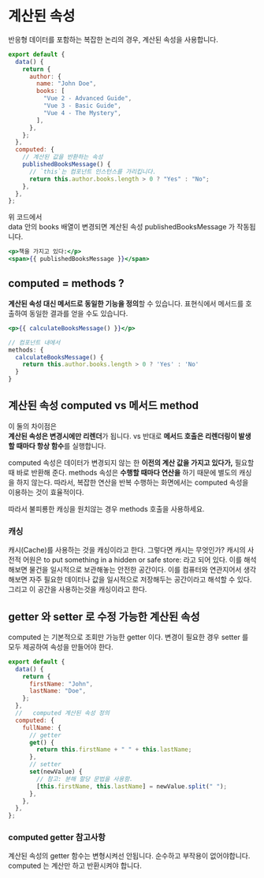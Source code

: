 # 계산된 속성

반응형 데이터를 포함하는 복잡한 논리의 경우, 계산된 속성을 사용합니다.

```jsx
export default {
  data() {
    return {
      author: {
        name: "John Doe",
        books: [
          "Vue 2 - Advanced Guide",
          "Vue 3 - Basic Guide",
          "Vue 4 - The Mystery",
        ],
      },
    };
  },
  computed: {
    // 계산된 값을 반환하는 속성
    publishedBooksMessage() {
      // `this`는 컴포넌트 인스턴스를 가리킵니다.
      return this.author.books.length > 0 ? "Yes" : "No";
    },
  },
};
```

위 코드에서  
data 안의 books 배열이 변경되면 계산된 속성 publishedBooksMessage 가 작동됩니다.

```jsx
<p>책을 가지고 있다:</p>
<span>{{ publishedBooksMessage }}</span>
```

## computed = methods ?

**계산된 속성 대신 메서드로 동일한 기능을 정의**할 수 있습니다.
표현식에서 메서드를 호출하여 동일한 결과를 얻을 수도 있습니다.

```jsx
<p>{{ calculateBooksMessage() }}</p>
```

```jsx
// 컴포넌트 내에서
methods: {
  calculateBooksMessage() {
    return this.author.books.length > 0 ? 'Yes' : 'No'
  }
}
```

## 계산된 속성 computed vs 메서드 method

이 둘의 차이점은 <br>
**계산된 속성은 변경시에만 리렌더**가 됩니다. vs
반대로 **메서드 호출은 리렌더링이 발생할 때마다 항상 함수**를 실행합니다.

computed 속성은 데이터가 변경되지 않는 한 **이전의 계산 값을 가지고 있다가,** 필요할 때 바로 반환해 준다.
methods 속성은 **수행할 때마다 연산을** 하기 때문에 별도의 캐싱을 하지 않는다.
따라서, 복잡한 연산을 반복 수행하는 화면에서는 computed 속성을 이용하는 것이 효율적이다.

따라서 불피룡한 캐싱을 원치않는 경우 methods 호출을 사용하세요.

### 캐싱

캐시(Cache)를 사용하는 것을 캐싱이라고 한다.
그렇다면 캐시는 무엇인가?
캐시의 사전적 어원은 to put something in a hidden or safe store: 라고 되어 있다.
이를 해석해보면 물건을 일시적으로 보관해놓는 안전한 공간이다.
이를 컴퓨터와 연관지어서 생각해보면 자주 필요한 데이터나 값을 일시적으로 저장해두는 공간이라고 해석할 수 있다.
그리고 이 공간을 사용하는것을 캐싱이라고 한다.

## getter 와 setter 로 수정 가능한 계산된 속성

computed 는 기본적으로 조회만 가능한 getter 이다.
변경이 필요한 경우 setter 를 모두 제공하여 속성을 만들어야 한다.

```jsx
export default {
  data() {
    return {
      firstName: "John",
      lastName: "Doe",
    };
  },
  //   computed 계산된 속성 정의
  computed: {
    fullName: {
      // getter
      get() {
        return this.firstName + " " + this.lastName;
      },
      // setter
      set(newValue) {
        // 참고: 분해 할당 문법을 사용함.
        [this.firstName, this.lastName] = newValue.split(" ");
      },
    },
  },
};
```

### computed getter 참고사항

계산된 속성의 getter 함수는 변형시켜선 안됩니다. 순수하고 부작용이 없어야합니다.
computed 는 계산만 하고 반환시켜야 합니다.
